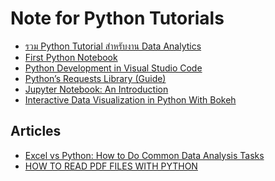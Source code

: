 Note for Python Tutorials
===

- [รวม Python Tutorial สำหรับงาน Data Analytics](https://medium.com/@thanachart.rit/%E0%B8%A3%E0%B8%A7%E0%B8%A1-python-tutorial-%E0%B8%AA%E0%B8%B3%E0%B8%AB%E0%B8%A3%E0%B8%B1%E0%B8%9A%E0%B8%87%E0%B8%B2%E0%B8%99-data-analytics-e3a91e62829d)
- [First Python Notebook](https://www.firstpythonnotebook.org/index.html)
- [Python Development in Visual Studio Code](https://realpython.com/python-development-visual-studio-code/)
- [Python’s Requests Library (Guide)](https://realpython.com/python-requests/)
- [Jupyter Notebook: An Introduction](https://realpython.com/jupyter-notebook-introduction/)
- [Interactive Data Visualization in Python With Bokeh](https://realpython.com/python-data-visualization-bokeh/)


## Articles

- [Excel vs Python: How to Do Common Data Analysis Tasks](https://www.dataquest.io/blog/excel-vs-python/)
- [HOW TO READ PDF FILES WITH PYTHON](http://theautomatic.net/2020/01/21/how-to-read-pdf-files-with-python/)


<!--stackedit_data:
eyJoaXN0b3J5IjpbLTgzMzg2MDg4MSwtMTA5OTU0MTczNywxND
YzOTU4Njc0LC0xNTI2NTQ1NjcxLC0xOTM3Mjg2MjEzXX0=
-->